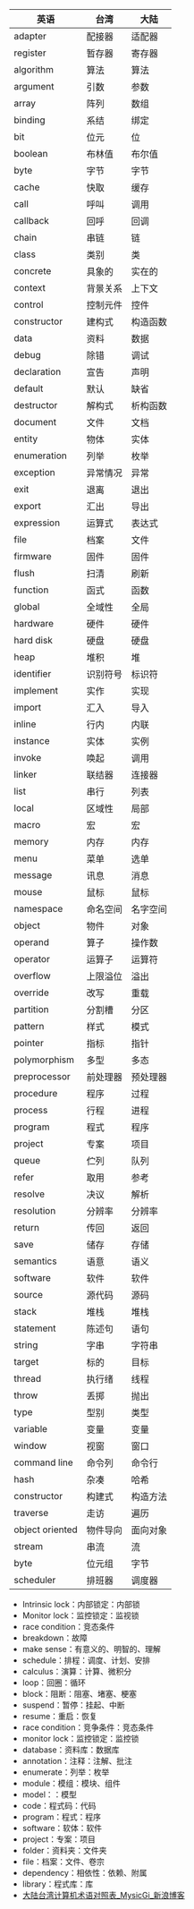 | 英语            | 台湾     | 大陆     |
| --------------- | -------- | -------- |
| adapter         | 配接器   | 适配器   |
| register        | 暂存器   | 寄存器   |
| algorithm       | 算法     | 算法     |
| argument        | 引数     | 参数     |
| array           | 阵列     | 数组     |
| binding         | 系结     | 绑定     |
| bit             | 位元     | 位       |
| boolean         | 布林值   | 布尔值   |
| byte            | 字节     | 字节     |
| cache           | 快取     | 缓存     |
| call            | 呼叫     | 调用     |
| callback        | 回呼     | 回调     |
| chain           | 串链     | 链       |
| class           | 类别     | 类       |
| concrete        | 具象的   | 实在的   |
| context         | 背景关系 | 上下文   |
| control         | 控制元件 | 控件     |
| constructor     | 建构式   | 构造函数 |
| data            | 资料     | 数据     |
| debug           | 除错     | 调试     |
| declaration     | 宣告     | 声明     |
| default         | 默认     | 缺省     |
| destructor      | 解构式   | 析构函数 |
| document        | 文件     | 文档     |
| entity          | 物体     | 实体     |
| enumeration     | 列举     | 枚举     |
| exception       | 异常情况 | 异常     |
| exit            | 退离     | 退出     |
| export          | 汇出     | 导出     |
| expression      | 运算式   | 表达式   |
| file            | 档案     | 文件     |
| firmware        | 固件     | 固件     |
| flush           | 扫清     | 刷新     |
| function        | 函式     | 函数     |
| global          | 全域性   | 全局     |
| hardware        | 硬件     | 硬件     |
| hard disk       | 硬盘     | 硬盘     |
| heap            | 堆积     | 堆       |
| identifier      | 识别符号 | 标识符   |
| implement       | 实作     | 实现     |
| import          | 汇入     | 导入     |
| inline          | 行内     | 内联     |
| instance        | 实体     | 实例     |
| invoke          | 唤起     | 调用     |
| linker          | 联结器   | 连接器   |
| list            | 串行     | 列表     |
| local           | 区域性   | 局部     |
| macro           | 宏       | 宏       |
| memory          | 内存     | 内存     |
| menu            | 菜单     | 选单     |
| message         | 讯息     | 消息     |
| mouse           | 鼠标     | 鼠标     |
| namespace       | 命名空间 | 名字空间 |
| object          | 物件     | 对象     |
| operand         | 算子     | 操作数   |
| operator        | 运算子   | 运算符   |
| overflow        | 上限溢位 | 溢出     |
| override        | 改写     | 重载     |
| partition       | 分割槽   | 分区     |
| pattern         | 样式     | 模式     |
| pointer         | 指标     | 指针     |
| polymorphism    | 多型     | 多态     |
| preprocessor    | 前处理器 | 预处理器 |
| procedure       | 程序     | 过程     |
| process         | 行程     | 进程     |
| program         | 程式     | 程序     |
| project         | 专案     | 项目     |
| queue           | 伫列     | 队列     |
| refer           | 取用     | 参考     |
| resolve         | 决议     | 解析     |
| resolution      | 分辨率   | 分辨率   |
| return          | 传回     | 返回     |
| save            | 储存     | 存储     |
| semantics       | 语意     | 语义     |
| software        | 软件     | 软件     |
| source          | 源代码   | 源码     |
| stack           | 堆栈     | 堆栈     |
| statement       | 陈述句   | 语句     |
| string          | 字串     | 字符串   |
| target          | 标的     | 目标     |
| thread          | 执行绪   | 线程     |
| throw           | 丢掷     | 抛出     |
| type            | 型别     | 类型     |
| variable        | 变量     | 变量     |
| window          | 视窗     | 窗口     |
| command line    | 命令列   | 命令行   |
| hash            | 杂凑     | 哈希     |
| constructor     | 构建式   | 构造方法 |
| traverse        | 走访     | 遍历     |
| object oriented | 物件导向 | 面向对象 |
| stream          | 串流     | 流       |
| byte            | 位元组   | 字节     |
| scheduler       | 排班器   | 调度器   |

* Intrinsic lock：内部锁定：内部锁
* Monitor lock：监控锁定：监视锁
* race condition：竞态条件
* breakdown：故障
* make sense：有意义的、明智的、理解
* schedule：排程：调度、计划、安排
* calculus：演算：计算、微积分
* loop：回圈：循环
* block：阻断：阻塞、堵塞、梗塞
* suspend：暂停：挂起、中断
* resume：重启：恢复
* race condition：竞争条件：竞态条件
* monitor lock：监控锁定：监控锁
* database：资料库：数据库
* annotation：注释：注解、批注
* enumerate：列举：枚举
* module：模组：模块、组件
* model：：模型
* code：程式码：代码
* program：程式：程序
* software：软体：软件
* project：专案：项目
* folder：资料夹：文件夹
* file：档案：文件、卷宗
* dependency：相依性：依赖、附属
* library：程式库：库
* [大陆台湾计算机术语对照表_MysicGi_新浪博客](blog.sina.com.cn/s/blog_694c144f0101mnui.html)